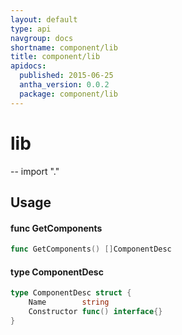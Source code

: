 ```yaml
---
layout: default
type: api
navgroup: docs
shortname: component/lib
title: component/lib
apidocs:
  published: 2015-06-25
  antha_version: 0.0.2
  package: component/lib
---
```

# lib
--
    import "."


## Usage

#### func  GetComponents

```go
func GetComponents() []ComponentDesc
```

#### type ComponentDesc

```go
type ComponentDesc struct {
	Name        string
	Constructor func() interface{}
}
```
